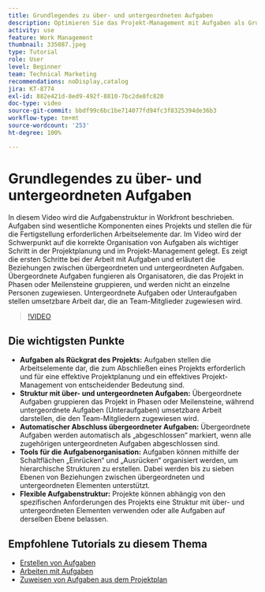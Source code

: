 ```yaml
---
title: Grundlegendes zu über- und untergeordneten Aufgaben
description: Optimieren Sie das Projekt-Management mit Aufgaben als Grundlage, indem Sie über- und untergeordnete Strukturen, die automatische Fertigstellung übergeordneter Aufgaben, flexible Organisations-Tools und eine maßgeschneiderte Aufgabenstrukturierung für mehr Effizienz verwenden.
activity: use
feature: Work Management
thumbnail: 335087.jpeg
type: Tutorial
role: User
level: Beginner
team: Technical Marketing
recommendations: noDisplay,catalog
jira: KT-8774
exl-id: 882e421d-8ed9-492f-8810-7bc2de8fc820
doc-type: video
source-git-commit: bbdf99c6bc1be714077fd94fc3f8325394de36b3
workflow-type: tm+mt
source-wordcount: '253'
ht-degree: 100%

---
```


# Grundlegendes zu über- und untergeordneten Aufgaben

In diesem Video wird die Aufgabenstruktur in Workfront beschrieben. Aufgaben sind wesentliche Komponenten eines Projekts und stellen die für die Fertigstellung erforderlichen Arbeitselemente dar. Im Video wird der Schwerpunkt auf die korrekte Organisation von Aufgaben als wichtiger Schritt in der Projektplanung und im Projekt-Management gelegt. Es zeigt die ersten Schritte bei der Arbeit mit Aufgaben und erläutert die Beziehungen zwischen übergeordneten und untergeordneten Aufgaben.
Übergeordnete Aufgaben fungieren als Organisatoren, die das Projekt in Phasen oder Meilensteine gruppieren, und werden nicht an einzelne Personen zugewiesen. Untergeordnete Aufgaben oder Unteraufgaben stellen umsetzbare Arbeit dar, die an Team-Mitglieder zugewiesen wird.

>[!VIDEO](https://video.tv.adobe.com/v/335087/?quality=12&learn=on&enablevpops=1)

## Die wichtigsten Punkte

* **Aufgaben als Rückgrat des Projekts:** Aufgaben stellen die Arbeitselemente dar, die zum Abschließen eines Projekts erforderlich und für eine effektive Projektplanung und ein effektives Projekt-Management von entscheidender Bedeutung sind.
* **Struktur mit über- und untergeordneten Aufgaben:** Übergeordnete Aufgaben gruppieren das Projekt in Phasen oder Meilensteine, während untergeordnete Aufgaben (Unteraufgaben) umsetzbare Arbeit darstellen, die den Team-Mitgliedern zugewiesen wird.
* **Automatischer Abschluss übergeordneter Aufgaben:** Übergeordnete Aufgaben werden automatisch als „abgeschlossen“ markiert, wenn alle zugehörigen untergeordneten Aufgaben abgeschlossen sind.
* **Tools für die Aufgabenorganisation:** Aufgaben können mithilfe der Schaltflächen „Einrücken“ und „Ausrücken“ organisiert werden, um hierarchische Strukturen zu erstellen. Dabei werden bis zu sieben Ebenen von Beziehungen zwischen übergeordneten und untergeordneten Elementen unterstützt.
* **Flexible Aufgabenstruktur:** Projekte können abhängig von den spezifischen Anforderungen des Projekts eine Struktur mit über- und untergeordneten Elementen verwenden oder alle Aufgaben auf derselben Ebene belassen.


## Empfohlene Tutorials zu diesem Thema

* [Erstellen von Aufgaben](/help/manage-work/tasks/how-to-create-tasks.md)
* [Arbeiten mit Aufgaben](/help/manage-work/tasks/work-with-tasks.md)
* [Zuweisen von Aufgaben aus dem Projektplan](/help/manage-work/tasks/assign-tasks-from-the-project-plan.md)


